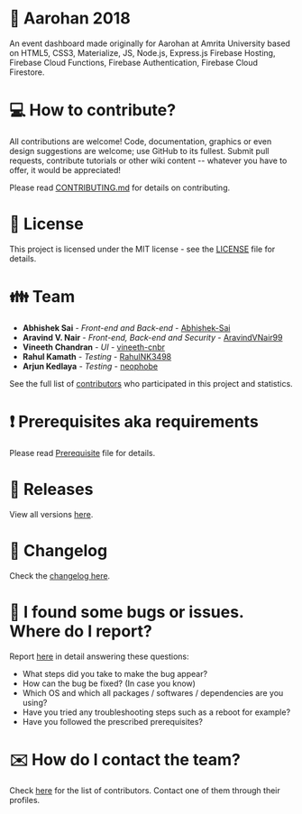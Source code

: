 # :office: Aarohan 2018

An event dashboard made originally for Aarohan at Amrita University based on HTML5, CSS3, Materialize, JS, Node.js, Express.js Firebase Hosting, Firebase Cloud Functions, Firebase Authentication, Firebase Cloud Firestore.

# :computer: How to contribute?

All contributions are welcome! Code, documentation, graphics or even design suggestions are welcome; use GitHub to its fullest. Submit pull requests, contribute tutorials or other wiki content -- whatever you have to offer, it would be appreciated!

Please read [CONTRIBUTING.md](https://github.com/aravindvnair99/Aarohan2018/blob/master/CONTRIBUTING.md) for details on contributing.

# :scroll: License

This project is licensed under the MIT license - see the [LICENSE](LICENSE) file for details.

# :family: Team

* **Abhishek Sai** - *Front-end and Back-end* - [Abhishek-Sai](https://github.com/Abhishek-Sai)
* **Aravind V. Nair** - *Front-end, Back-end and Security* - [AravindVNair99](https://github.com/aravindvnair99)
* **Vineeth Chandran** - *UI* - [vineeth-cnbr](https://github.com/vineeth-cnbr)
* **Rahul Kamath** - *Testing* - [RahulNK3498](https://github.com/RahulNK3498)
* **Arjun Kedlaya** - *Testing* - [neophobe](https://github.com/neophobe)

See the full list of [contributors](https://github.com/aravindvnair99/Aarohan2018/graphs/contributors) who participated in this project and statistics.

# :heavy_exclamation_mark: Prerequisites aka requirements

Please read [Prerequisite](Prerequisite.md) file for details.

# :bookmark: Releases

View all versions [here](https://github.com/aravindvnair99/Aarohan2018/releases).

# :scroll: Changelog

Check the [changelog here](https://github.com/aravindvnair99/Aarohan2018/commits/master).

# :memo: I found some bugs or issues. Where do I report?

Report [here](https://github.com/aravindvnair99/Aarohan2018/issues/new/choose) in detail answering these questions:

* What steps did you take to make the bug appear?
* How can the bug be fixed? (In case you know)
* Which OS and which all packages / softwares / dependencies are you using?
* Have you tried any troubleshooting steps such as a reboot for example?
* Have you followed the prescribed prerequisites?

# :envelope: How do I contact the team?

Check [here](https://github.com/aravindvnair99/Aarohan2018/graphs/contributors) for the list of contributors. Contact one of them through their profiles.